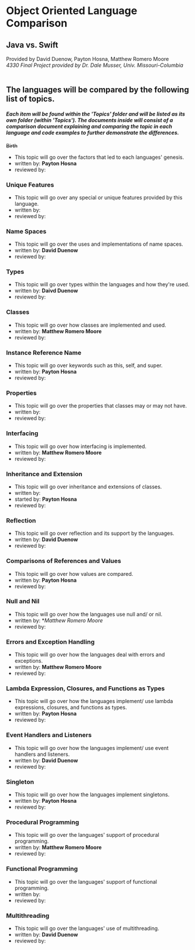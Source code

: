 # Object Oriented Language Comparison
## Java vs. Swift
Provided by David Duenow, Payton Hosna, Matthew Romero Moore
<br>_4330 Final Project provided by Dr. Dale Musser, Univ. Missouri-Columbia_
<br>
<br>
## The languages will be compared by the following list of topics.
#### _Each item will be found within the 'Topics' folder and will be listed as its own folder (within 'Topics'). The documents inside will consist of a comparison document explaining and comparing the topic in each language and code examples to further demonstrate the differences._
~~Birth~~
* This topic will go over the factors that led to each languages' genesis.
* written by: **Payton Hosna**
* reviewed by:
### Unique Features
* This topic will go over any special or unique features provided by this language.
* written by:
* reviewed by:
### Name Spaces
* This topic will go over the uses and implementations of name spaces.
* written by: **David Duenow**
* reviewed by:
### Types
* This topic will go over types within the languages and how they're used.
* written by: **Daivd Duenow**
* reviewed by:
### Classes
* This topic will go over how classes are implemented and used.
* written by: **Matthew Romero Moore**
* reviewed by:
### Instance Reference Name
* This topic will go over keywords such as this, self, and super.
* written by: **Payton Hosna**
* reviewed by:
### Properties
* This topic will go over the properties that classes may or may not have.
* written by:
* reviewed by:
### Interfacing
* This topic will go over how interfacing is implemented.
* written by: **Matthew Romero Moore**
* reviewed by:
### Inheritance and Extension
* This topic will go over inheritance and extensions of classes.
* written by: 
* started by: **Payton Hosna**
* reviewed by:
### Reflection
* This topic will go over reflection and its support by the languages.
* written by: **David Duenow**
* reviewed by:
### Comparisons of References and Values
* This topic will go over how values are compared.
* written by: **Payton Hosna**
* reviewed by:
### Null and Nil
* This topic will go over how the languages use null and/ or nil.
* written by: **Matthew Romero Moore*
* reviewed by:
### Errors and Exception Handling
* This topic will go over how the languages deal with errors and exceptions.
* written by: **Matthew Romero Moore**
* reviewed by:
### Lambda Expression, Closures, and Functions as Types
* This topic will go over how the languages implement/ use lambda expressions, closures, and functions as types.
* written by: **Payton Hosna**
* reviewed by:
### Event Handlers and Listeners
* This topic will go over how the languages implement/ use event handlers and listeners.
* written by: **David Duenow**
* reviewed by:
### Singleton
* This topic will go over how the languages implement singletons.
* written by: **Payton Hosna**
* reviewed by:
### Procedural Programming
* This topic will go over the languages' support of procedural programming.
* written by: **Matthew Romero Moore**
* reviewed by:
### Functional Programming
* This topic will go over the languages' support of functional programming.
* written by:
* reviewed by:
### Multithreading
* This topic will go over the languages' use of multithreading.
* written by: **David Duenow**
* reviewed by:
